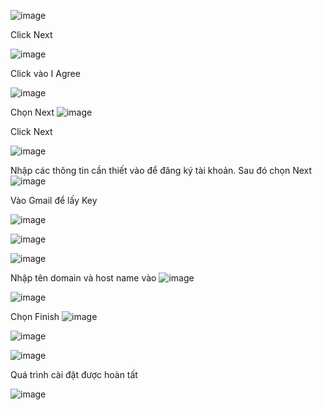 
![image](https://user-images.githubusercontent.com/101684058/163082706-cdaf05c7-1e6a-4f36-bbc5-699a473179a3.png)

Click Next

![image](https://user-images.githubusercontent.com/101684058/163082728-ff8c233a-394a-40a4-8f96-54f9307bfe92.png)

Click vào I Agree

![image](https://user-images.githubusercontent.com/101684058/163083163-4bd42426-adfa-4b4e-9419-6c11b0551e80.png)

 Chọn Next
![image](https://user-images.githubusercontent.com/101684058/163083558-a9e552b7-8f89-48a2-bba8-6e0c2523a163.png)

Click Next

![image](https://user-images.githubusercontent.com/101684058/163083698-ac295b72-2416-419c-adac-3dfa503472b5.png)

Nhập các thông tin cần thiết vào để đăng ký tài khoản. Sau đó chọn Next
![image](https://user-images.githubusercontent.com/101684058/163084090-59ad5c80-51ac-4360-aa06-36e517ed030f.png)

Vào Gmail để lấy Key 

![image](https://user-images.githubusercontent.com/101684058/163084460-32d32e7d-5074-49d4-ba23-056e05a93cdc.png)

![image](https://user-images.githubusercontent.com/101684058/163084563-6d4f8bfb-1ff3-4b59-9f9f-469d9f079da9.png)


![image](https://user-images.githubusercontent.com/101684058/163084588-78a9dbc7-c819-4130-b098-cd8d9e5f0795.png)

Nhập tên domain và host name vào
![image](https://user-images.githubusercontent.com/101684058/163085423-1259434a-59d0-47b7-9a56-fda357bf6e89.png)

![image](https://user-images.githubusercontent.com/101684058/163085771-b6459722-1186-4f9b-9f0d-d75e38fbddef.png)

Chọn Finish
![image](https://user-images.githubusercontent.com/101684058/163085844-8f1f24e8-9d56-431c-85af-c73a1e1a190c.png)

 
 ![image](https://user-images.githubusercontent.com/101684058/163085697-1a7ca50d-dcc1-4726-8228-25928953d553.png)


![image](https://user-images.githubusercontent.com/101684058/163091141-d5800b25-6fb0-42ab-be90-d94594a3c9f9.png)

Quá trình cài đặt được hoàn tất

![image](https://user-images.githubusercontent.com/101684058/163097470-963bd4c7-2633-4397-a905-8adb3c5efa04.png)
